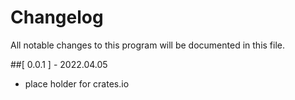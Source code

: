 # Changelog
All notable changes to this program will be documented in this file.

##[ 0.0.1 ] - 2022.04.05
 - place holder for crates.io